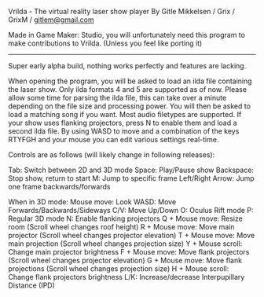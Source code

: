 Vrilda - The virtual reality laser show player
By Gitle Mikkelsen / Grix / GrixM / gitlem@gmail.com

Made in Game Maker: Studio, you will unfortunately need this program to make contributions to Vrilda. (Unless you feel like porting it)

--------
Super early alpha build, nothing works perfectly and features are lacking.

When opening the program, you will be asked to load an ilda file containing the laser show. 
Only ilda formats 4 and 5 are supported as of now.
Please allow some time for parsing the ilda file, this can take over a minute depending on the file size and processing power.
You will then be asked to load a matching song if you want. Most audio filetypes are supported.
If your show uses flanking projectors, press N to enable them and load a second ilda file.
By using WASD to move and a combination of the keys RTYFGH and your mouse you can edit various settings real-time.


Controls are as follows (will likely change in following releases):

Tab:  				Switch between 2D and 3D mode
Space: 				Play/Pause show
Backspace:			Stop show, return to start
M:					Jump to specific frame
Left/Right Arrow:	Jump one frame backwards/forwards

When in 3D mode:
Mouse move:			Look
WASD:				Move Forwards/Backwards/Sideways
C/V:				Move Up/Down
O:					Oculus Rift mode
P:					Regular 3D mode
N:					Enable flanking projectors
Q + Mouse move:		Resize room 		 (Scroll wheel changes roof height)
R + Mouse move:		Move main projector	 (Scroll wheel changes projector elevation)
T + Mouse move:		Move main projection  (Scroll wheel changes projection size)
Y + Mouse scroll:	Change main projector brightness
F + Mouse move:		Move flank projectors	 (Scroll wheel changes projector elevation)
G + Mouse move:		Move flank projections  (Scroll wheel changes projection size)
H + Mouse scroll:	Change flank projectors brightness
L/K:				Increase/decrease Interpupillary Distance (IPD)